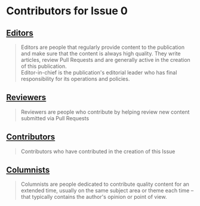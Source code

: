# Contributors for Issue 0

## [Editors](editors.md)
> Editors are people that regularly provide content to the publication and make sure that the content is always high quality. They write articles, review Pull Requests and are generally active in the creation of this publication.  
> Editor-in-chief is the publication's editorial leader who has final responsibility for its operations and policies.

## [Reviewers](reviewers.md)
> Reviewers are people who contribute by helping review new content submitted via Pull Requests

## [Contributors](contributors.md)
> Contributors who have contributed in the creation of this Issue

## [Columnists](columnists.md)
> Columnists are people dedicated to contribute quality content for an extended time, usually on the same subject area or theme each time – that typically contains the author's opinion or point of view.
